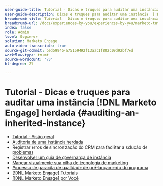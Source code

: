 ```yaml
---
user-guide-title: Tutorial - Dicas e truques para auditar uma instância  [!DNL Marketo Engage]  herdada
user-guide-description: Dicas e truques para auditar uma instância  [!DNL Marketo Engage]  herdada
breadcrumb-title: Tutorial - Dicas e truques para auditar uma instância  [!DNL Marketo Engage]  herdada
breadcrumb-url: /docs/experiences-by-you/experiences-by-you/marketo-tutorial-inherited-instance/overview.html
index: false
role: Admin
level: Beginner
solution: Marketo Engage
auto-video-transcripts: true
source-git-commit: bed599454a75159492f13aab1f802c09d92bf7ed
workflow-type: tm+mt
source-wordcount: '70'
ht-degree: 2%

---
```



# Tutorial - Dicas e truques para auditar uma instância [!DNL Marketo Engage] herdada {#auditing-an-inherited-instance}

+ [Tutorial - Visão geral](/help/marketo-tutorial-inherited-instance/overview.md)
+ [Auditoria de uma instância herdada](/help/marketo-tutorial-inherited-instance/audit-an-inherted-instance.md)
+ [Registrar erros de sincronização do CRM para facilitar a solução de problemas](/help/marketo-tutorial-inherited-instance/log-crm-sync-errors-for-easy-troubleshooting.md)
+ [Desenvolver um guia de governança de instância](/help/marketo-tutorial-inherited-instance/develop-an-instance-governance-guide.md)
+ [Mapear visualmente sua pilha de tecnologia de marketing](/help/marketo-tutorial-inherited-instance/create-a-visual-data-flow-diagram.md)
+ [Processo de garantia de qualidade de pré-lançamento do programa](/help/marketo-tutorial-inherited-instance/essential-program-pre-launch-qa.md)
+ [[!DNL Marketo Engage] Tutoriais](https://experienceleague.adobe.com/docs/marketo-learn/tutorials/overview.html?lang=pt-BR)
+ [[!DNL Marketo Engage] por Você](https://experienceleague.adobe.com/en/docs/experiences-by-you/experiences-by-you/marketo-engage/overview)
